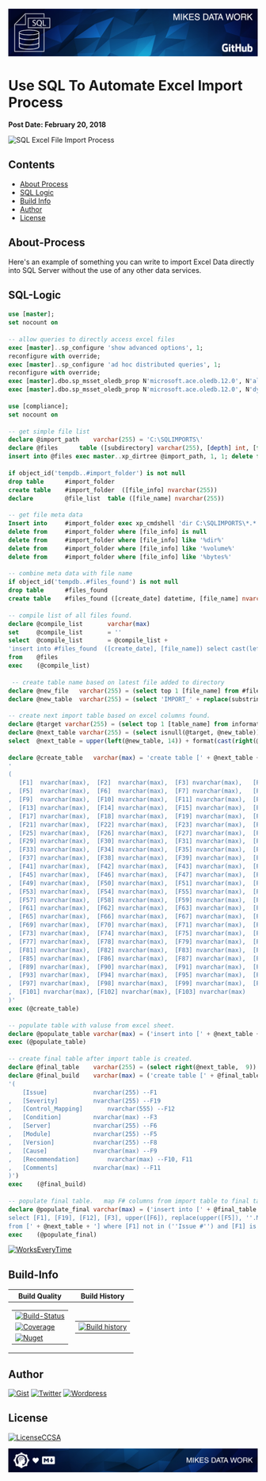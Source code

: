 ![MIKES DATA WORK GIT REPO](https://raw.githubusercontent.com/mikesdatawork/images/master/git_mikes_data_work_banner_01.png "Mikes Data Work")        

# Use SQL To Automate Excel Import Process
**Post Date: February 20, 2018**   

![SQL Excel File Import Process]( https://mikesdatawork.files.wordpress.com/2018/02/xls_screen_01.png "Automate Excel Imports With SQL") 

## Contents    
- [About Process](##About-Process)  
- [SQL Logic](#SQL-Logic)  
- [Build Info](#Build-Info)  
- [Author](#Author)  
- [License](#License)       

## About-Process

<p>Here's an example of something you can write to import Excel Data directly into SQL Server without the use of any other data services.</p>    


## SQL-Logic
```SQL
use [master];
set nocount on
 
-- allow queries to directly access excel files
exec [master]..sp_configure 'show advanced options', 1;
reconfigure with override;
exec [master]..sp_configure 'ad hoc distributed queries', 1;
reconfigure with override;
exec [master].dbo.sp_msset_oledb_prop N'microsoft.ace.oledb.12.0', N'allowinprocess', 1;
exec [master].dbo.sp_msset_oledb_prop N'microsoft.ace.oledb.12.0', N'dynamicparameters', 1;
 
use [compliance];
set nocount on
 
-- get simple file list
declare @import_path    varchar(255) = 'C:\SQLIMPORTS\'
declare @files      table ([subdirectory] varchar(255), [depth] int, [file] int)
insert into @files exec master..xp_dirtree @import_path, 1, 1; delete from @files where [file] = 0 
  
if object_id('tempdb..#import_folder') is not null
drop table      #import_folder
create table    #import_folder  ([file_info] nvarchar(255))
declare         @file_list  table ([file_name] nvarchar(255))
  
-- get file meta data
Insert into     #import_folder exec xp_cmdshell 'dir C:\SQLIMPORTS\*.*'
delete from     #import_folder where [file_info] is null 
delete from     #import_folder where [file_info] like '%dir%' 
delete from     #import_folder where [file_info] like '%volume%' 
delete from     #import_folder where [file_info] like '%bytes%'
  
-- combine meta data with file name
if object_id('tempdb..#files_found') is not null
drop table      #files_found
create table    #files_found ([create_date] datetime, [file_name] nvarchar(255))
 
-- compile list of all files found.
declare @compile_list       varchar(max)
set     @compile_list       = ''
select  @compile_list       = @compile_list + 
'insert into #files_found  ([create_date], [file_name]) select cast(left([file_info], 20) as datetime), ''' + [subdirectory] + ''' from #import_folder where [file_info] like ''%' + [subdirectory] + '%'';' + char(10)
from    @files
exec    (@compile_list)
  
 -- create table name based on latest file added to directory
declare @new_file   varchar(255) = (select top 1 [file_name] from #files_found where [file_name] like '%.xlsx' and left([file_name], 8) like 'MSSQL FY%' order by [create_date] desc)
declare @new_table  varchar(255) = (select 'IMPORT_' + replace(substring(@new_file, 7, charindex('Q', @new_file) + 3), ' ', '') + '_00')
 
-- create next import table based on excel columns found.
declare @target varchar(255) = (select top 1 [table_name] from information_schema.tables where [table_name] like 'IMPORT_FY%' order by [table_name] desc)
declare @next_table varchar(255) = (select isnull(@target, @new_table))
select  @next_table = upper(left(@new_table, 14)) + format(cast(right(@next_table, 2) as int) + 1, '00')
 
declare @create_table   varchar(max) = 'create table [' + @next_table + ']' + char(10) + 
'
(
   [F1]  nvarchar(max),  [F2]  nvarchar(max),  [F3] nvarchar(max),   [F4]  nvarchar(max)
,  [F5]  nvarchar(max),  [F6]  nvarchar(max),  [F7] nvarchar(max),   [F8]  nvarchar(max)
,  [F9]  nvarchar(max),  [F10] nvarchar(max),  [F11] nvarchar(max),  [F12] nvarchar(max)
,  [F13] nvarchar(max),  [F14] nvarchar(max),  [F15] nvarchar(max),  [F16] nvarchar(max)
,  [F17] nvarchar(max),  [F18] nvarchar(max),  [F19] nvarchar(max),  [F20] nvarchar(max)
,  [F21] nvarchar(max),  [F22] nvarchar(max),  [F23] nvarchar(max),  [F24] nvarchar(max)
,  [F25] nvarchar(max),  [F26] nvarchar(max),  [F27] nvarchar(max),  [F28] nvarchar(max)
,  [F29] nvarchar(max),  [F30] nvarchar(max),  [F31] nvarchar(max),  [F32] nvarchar(max)
,  [F33] nvarchar(max),  [F34] nvarchar(max),  [F35] nvarchar(max),  [F36] nvarchar(max)
,  [F37] nvarchar(max),  [F38] nvarchar(max),  [F39] nvarchar(max),  [F40] nvarchar(max)
,  [F41] nvarchar(max),  [F42] nvarchar(max),  [F43] nvarchar(max),  [F44] nvarchar(max)
,  [F45] nvarchar(max),  [F46] nvarchar(max),  [F47] nvarchar(max),  [F48] nvarchar(max)
,  [F49] nvarchar(max),  [F50] nvarchar(max),  [F51] nvarchar(max),  [F52] nvarchar(max)
,  [F53] nvarchar(max),  [F54] nvarchar(max),  [F55] nvarchar(max),  [F56] nvarchar(max)
,  [F57] nvarchar(max),  [F58] nvarchar(max),  [F59] nvarchar(max),  [F60] nvarchar(max)
,  [F61] nvarchar(max),  [F62] nvarchar(max),  [F63] nvarchar(max),  [F64] nvarchar(max)
,  [F65] nvarchar(max),  [F66] nvarchar(max),  [F67] nvarchar(max),  [F68] nvarchar(max)
,  [F69] nvarchar(max),  [F70] nvarchar(max),  [F71] nvarchar(max),  [F72] nvarchar(max)
,  [F73] nvarchar(max),  [F74] nvarchar(max),  [F75] nvarchar(max),  [F76] nvarchar(max)
,  [F77] nvarchar(max),  [F78] nvarchar(max),  [F79] nvarchar(max),  [F80] nvarchar(max)
,  [F81] nvarchar(max),  [F82] nvarchar(max),  [F83] nvarchar(max),  [F84] nvarchar(max)
,  [F85] nvarchar(max),  [F86] nvarchar(max),  [F87] nvarchar(max),  [F88] nvarchar(max)
,  [F89] nvarchar(max),  [F90] nvarchar(max),  [F91] nvarchar(max),  [F92] nvarchar(max)
,  [F93] nvarchar(max),  [F94] nvarchar(max),  [F95] nvarchar(max),  [F96] nvarchar(max)
,  [F97] nvarchar(max),  [F98] nvarchar(max),  [F99] nvarchar(max),  [F100] nvarchar(max)
,  [F101] nvarchar(max), [F102] nvarchar(max), [F103] nvarchar(max)
)'
exec (@create_table)
 
-- populate table with valuse from excel sheet.
declare @populate_table varchar(max) = ('insert into [' + @next_table + '] select * from openrowset(''Microsoft.ACE.OLEDB.12.0'', ''Excel 12.0 Xml; HDR=YES ;Database=' + @import_path + @new_file + ''', ''SELECT * FROM [MSSQL$]'')')
exec (@populate_table)
 
-- create final table after import table is created.
declare @final_table    varchar(255) = (select right(@next_table,  9))
declare @final_build    varchar(max) = ('create table [' + @final_table + ']' + char(10) + 
'(
    [Issue]             nvarchar(255) --F1
,   [Severity]          nvarchar(255) --F19
,   [Control_Mapping]       nvarchar(555) --F12
,   [Condition]         nvarchar(max) --F3
,   [Server]            nvarchar(255) --F6
,   [Module]            nvarchar(255) --F5
,   [Version]           nvarchar(255) --F8
,   [Cause]             nvarchar(max) --F9
,   [Recommendation]        nvarchar(max) --F10, F11
,   [Comments]          nvarchar(max) --F11
)')
exec    (@final_build)
 
-- populate final table.   map F# columns from import table to final table and perfrom insert process to final table.
declare @populate_final varchar(max) = ('insert into [' + @final_table + '] 
select [F1], [F19], [F12], [F3], upper([F6]), replace(upper([F5]), ''.MyDomain.com'', ''''), [F8], [F9], ([F10] + ''  '' +  [F11]), [F11]
from [' + @next_table + '] where [F1] not in (''Issue #'') and [F1] is not null order by [F1] asc; update [' + @final_table + '] set [comments] = NULL;')
exec    (@populate_final)
```




[![WorksEveryTime](https://forthebadge.com/images/badges/60-percent-of-the-time-works-every-time.svg)](https://shitday.de/)

## Build-Info

| Build Quality | Build History |
|--|--|
|<table><tr><td>[![Build-Status](https://ci.appveyor.com/api/projects/status/pjxh5g91jpbh7t84?svg?style=flat-square)](#)</td></tr><tr><td>[![Coverage](https://coveralls.io/repos/github/tygerbytes/ResourceFitness/badge.svg?style=flat-square)](#)</td></tr><tr><td>[![Nuget](https://img.shields.io/nuget/v/TW.Resfit.Core.svg?style=flat-square)](#)</td></tr></table>|<table><tr><td>[![Build history](https://buildstats.info/appveyor/chart/tygerbytes/resourcefitness)](#)</td></tr></table>|

## Author

[![Gist](https://img.shields.io/badge/Gist-MikesDataWork-<COLOR>.svg)](https://gist.github.com/mikesdatawork)
[![Twitter](https://img.shields.io/badge/Twitter-MikesDataWork-<COLOR>.svg)](https://twitter.com/mikesdatawork)
[![Wordpress](https://img.shields.io/badge/Wordpress-MikesDataWork-<COLOR>.svg)](https://mikesdatawork.wordpress.com/)

    
## License
[![LicenseCCSA](https://img.shields.io/badge/License-CreativeCommonsSA-<COLOR>.svg)](https://creativecommons.org/share-your-work/licensing-types-examples/)

![Mikes Data Work](https://raw.githubusercontent.com/mikesdatawork/images/master/git_mikes_data_work_banner_02.png "Mikes Data Work")

